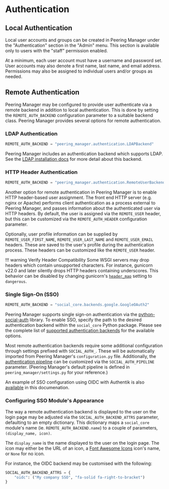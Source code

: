 # Authentication

## Local Authentication

Local user accounts and groups can be created in Peering Manager under the
"Authentication" section in the "Admin" menu. This section is available only
to users with the "staff" permission enabled.

At a minimum, each user account must have a username and password set. User
accounts may also denote a first name, last name, and email address.
Permissions may also be assigned to individual users and/or groups as needed.

## Remote Authentication

Peering Manager may be configured to provide user authenticate via a remote
backend in addition to local authentication. This is done by setting the
`REMOTE_AUTH_BACKEND` configuration parameter to a suitable backend class.
Peering Manager provides several options for remote authentication.

### LDAP Authentication

```python
REMOTE_AUTH_BACKEND = "peering_manager.authentication.LDAPBackend"
```

Peering Manager includes an authentication backend which supports LDAP. See
the [LDAP installation docs](./ldap.md) for more detail about this backend.

### HTTP Header Authentication

```python
REMOTE_AUTH_BACKEND = "peering_manager.authentication.RemoteUserBackend"
```

Another option for remote authentication in Peering Manager is to enable HTTP
header-based user assignment. The front end HTTP server (e.g. nginx or Apache)
performs client authentication as a process external to Peering Manager, and
passes information about the authenticated user via HTTP headers. By default,
the user is assigned via the `REMOTE_USER` header, but this can be customized
via the `REMOTE_AUTH_HEADER` configuration parameter.

Optionally, user profile information can be supplied by
`REMOTE_USER_FIRST_NAME`, `REMOTE_USER_LAST_NAME` and `REMOTE_USER_EMAIL`
headers. These are saved to the user's profile during the authentication
process. These headers can be customized like the `REMOTE_USER` header.

!!! warning Verify Header Compatibility
    Some WSGI servers may drop headers which contain unsupported characters.
    For instance, gunicorn v22.0 and later silently drops HTTP headers
    containing underscores. This behavior can be disabled by changing
    gunicorn's
    [`header_map`](https://docs.gunicorn.org/en/stable/settings.html#header-map)
    setting to `dangerous`.

### Single Sign-On (SSO)

```python
REMOTE_AUTH_BACKEND = "social_core.backends.google.GoogleOAuth2"
```

Peering Manager supports single sign-on authentication via the
[python-social-auth](https://github.com/python-social-auth) library. To enable
SSO, specify the path to the desired authentication backend within the
`social_core` Python package. Please see the complete list of
[supported authentication backends](https://github.com/python-social-auth/social-core/tree/master/social_core/backends)
for the available options.

Most remote authentication backends require some additional configuration
through settings prefixed with `SOCIAL_AUTH_`. These will be automatically
imported from Peering Manager's `configuration.py` file. Additionally, the
[authentication pipeline](https://python-social-auth.readthedocs.io/en/latest/pipeline.html)
can be customized via the `SOCIAL_AUTH_PIPELINE` parameter. (Peering Manager's
default pipeline is defined in `peering_manager/settings.py` for your
reference.)

An example of SSO configuration using OIDC with Authentik is also
[available](./oidc.md) in this documenation.

### Configuring SSO Module's Appearance

The way a remote authentication backend is displayed to the user on the login
page may be adjusted via the `SOCIAL_AUTH_BACKEND_ATTRS` parameter, defaulting
to an empty dictionary. This dictionary maps a `social_core` module's name (ie.
`REMOTE_AUTH_BACKEND.name`) to a couple of parameters, `(display_name, icon)`.

The `display_name` is the name displayed to the user on the login page. The
icon may either be the URL of an icon, a [Font Awesome
Icons](https://fontawesome.com/) icon's name, or `None` for no icon.

For instance, the OIDC backend may be customised with the following:

```python
SOCIAL_AUTH_BACKEND_ATTRS = {
    "oidc": ("My company SSO", "fa-solid fa-right-to-bracket")
}
```
